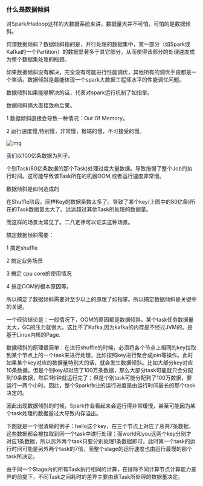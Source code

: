 ### 什么是数据倾斜

对Spark/Hadoop这样的大数据系统来讲，数据量大并不可怕，可怕的是数据倾斜。

何谓数据倾斜？数据倾斜指的是，并行处理的数据集中，某一部分（如Spark或Kafka的一个Partition）的数据显著多于其它部分，从而使得该部分的处理速度成为整个数据集处理的瓶颈。

如果数据倾斜没有解决，完全没有可能进行性能调优，其他所有的调优手段都是一个笑话。数据倾斜是最能体现一个spark大数据工程师水平的性能调优问题。

数据倾斜如果能够解决的话，代表对spark运行机制了如指掌。

数据倾斜俩大直接致命后果。

1 数据倾斜直接会导致一种情况：Out Of Memory。

2 运行速度慢,特别慢，非常慢，极端的慢，不可接受的慢。

![img](file:////var/folders/yj/mtcy80ln7x51gssfch921tg80000gn/T/com.kingsoft.wpsoffice.mac/wps-weijiqian/ksohtml/wpsi1cgNx.jpg) 

我们以100亿条数据为列子。

个别Task(80亿条数据的那个Task)处理过度大量数据。导致拖慢了整个Job的执行时间。这可能导致该Task所在的机器OOM,或者运行速度非常慢。

数据倾斜是如何造成的

在Shuffle阶段。同样Key的数据条数太多了。导致了某个key(上图中的80亿条)所在的Task数据量太大了。远远超过其他Task所处理的数据量。

而这样的场景太常见了。二八定律可以证实这种场景。

搞定数据倾斜需要：

1 搞定shuffle

2 搞定业务场景

3 搞定 cpu core的使用情况

4 搞定OOM的根本原因等。

所以搞定了数据倾斜需要对至少以上的原理了如指掌。所以搞定数据倾斜是关键中的关键。

一个经验结论是：一般情况下，OOM的原因都是数据倾斜。某个task任务数据量太大，GC的压力就很大。这比不了Kafka,因为kafka的内存是不经过JVM的。是基于Linux内核的Page.

数据倾斜的原理很简单：在进行shuffle的时候，必须将各个节点上相同的key拉取到某个节点上的一个task来进行处理，比如按照key进行聚合或join等操作。此时如果某个key对应的数据量特别大的话，就会发生数据倾斜。比如大部分key对应10条数据，但是个别key却对应了100万条数据，那么大部分task可能就只会分配到10条数据，然后1秒钟就运行完了；但是个别task可能分配到了100万数据，要运行一两个小时。因此，整个Spark作业的运行进度是由运行时间最长的那个task决定的。

因此出现数据倾斜的时候，Spark作业看起来会运行得非常缓慢，甚至可能因为某个task处理的数据量过大导致内存溢出。

下图就是一个很清晰的例子：hello这个key，在三个节点上对应了总共7条数据，这些数据都会被拉取到同一个task中进行处理；而world和you这两个key分别才对应1条数据，所以另外两个task只要分别处理1条数据即可。此时第一个task的运行时间可能是另外两个task的7倍，而整个stage的运行速度也由运行最慢的那个task所决定。

 

由于同一个Stage内的所有Task执行相同的计算，在排除不同计算节点计算能力差异的前提下，不同Task之间耗时的差异主要由该Task所处理的数据量决定。

